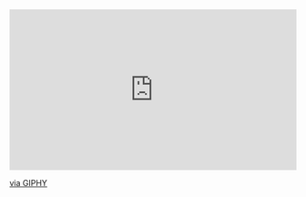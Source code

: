 <div style="width:100%;height:0;padding-bottom:56%;position:relative;">
  <iframe src="https://giphy.com/embed/jVAt83ieT49H6ja5Ty" width="100%" height="100%" style="position:absolute" frameBorder="0" class="giphy-embed" allowFullScreen></iframe>
</div>
<p><a href="https://giphy.com/gifs/xbox-microsoft-e3-2019-jVAt83ieT49H6ja5Ty">via GIPHY</a></p>


###
